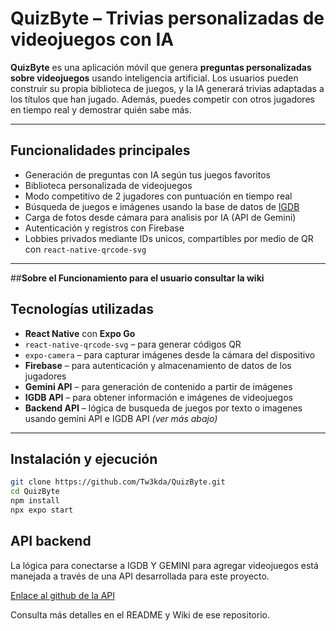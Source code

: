 # QuizByte – Trivias personalizadas de videojuegos con IA

**QuizByte** es una aplicación móvil que genera **preguntas personalizadas sobre videojuegos** usando inteligencia artificial. Los usuarios pueden construir su propia biblioteca de juegos, y la IA generará trivias adaptadas a los títulos que han jugado. Además, puedes competir con otros jugadores en tiempo real y demostrar quién sabe más.

---

## Funcionalidades principales

- Generación de preguntas con IA según tus juegos favoritos
- Biblioteca personalizada de videojuegos
- Modo competitivo de 2 jugadores con puntuación en tiempo real
- Búsqueda de juegos e imágenes usando la base de datos de [IGDB](https://www.igdb.com/)
- Carga de fotos desde cámara  para analisis por IA (API de Gemini)
- Autenticación y registros con Firebase
- Lobbies privados mediante IDs unicos, compartibles por medio de  QR con `react-native-qrcode-svg`

---

##**Sobre el Funcionamiento para el usuario consultar la wiki**

## Tecnologías utilizadas

- **React Native** con **Expo Go**
- `react-native-qrcode-svg` – para generar códigos QR
- `expo-camera` – para capturar imágenes desde la cámara del dispositivo
- **Firebase** – para autenticación y almacenamiento de datos de los jugadores
- **Gemini API** – para generación de contenido a partir de imágenes
- **IGDB API** – para obtener información e imágenes de videojuegos
- **Backend API** – lógica de busqueda de juegos por texto o imagenes usando gemini API e IGDB API
  *(ver más abajo)*

---

## Instalación y ejecución

```bash
git clone https://github.com/Tw3kda/QuizByte.git
cd QuizByte
npm install
npx expo start

```


## API backend

La lógica para conectarse a IGDB Y GEMINI para agregar videojuegos está manejada a través de una API desarrollada para este proyecto.

[Enlace al github de la API](https://github.com/Tw3kda/QuizByte_API.git)

Consulta más detalles en el README y Wiki de ese repositorio.
